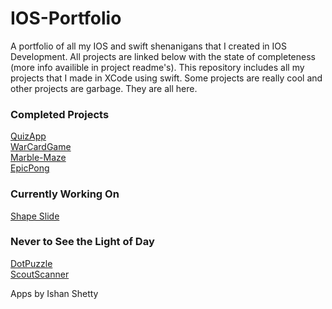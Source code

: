 # IOS-Portfolio
A portfolio of all my IOS and swift shenanigans that I created in IOS Development.
All projects are linked below with the state of completeness (more info availible in project readme's).
This repository includes all my projects that I made in XCode using swift.
Some projects are really cool and other projects are garbage. They are all here.

### Completed Projects
[QuizApp](https://github.com/BricksAndPieces/IOS-Portfolio/tree/master/QuizApp)  
[WarCardGame](https://github.com/BricksAndPieces/IOS-Portfolio/tree/master/WarCardGame)  
[Marble-Maze](https://github.com/BricksAndPieces/IOS-Portfolio/tree/master/Marble-Maze)  
[EpicPong](https://github.com/BricksAndPieces/IOS-Portfolio/tree/master/EpicPong)  

### Currently Working On
[Shape Slide](https://github.com/BricksAndPieces/IOS-Portfolio/tree/master/Shape%20Slide)  

### Never to See the Light of Day
[DotPuzzle](https://github.com/BricksAndPieces/IOS-Portfolio/tree/master/DotPuzzle)  
[ScoutScanner](https://github.com/BricksAndPieces/IOS-Portfolio/tree/master/Scout%20Scanner)  
  
  
Apps by Ishan Shetty
